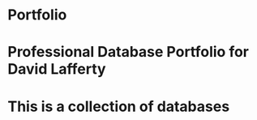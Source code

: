 # Portfolio
# Professional Database Portfolio for David Lafferty

# This is a collection of databases 

